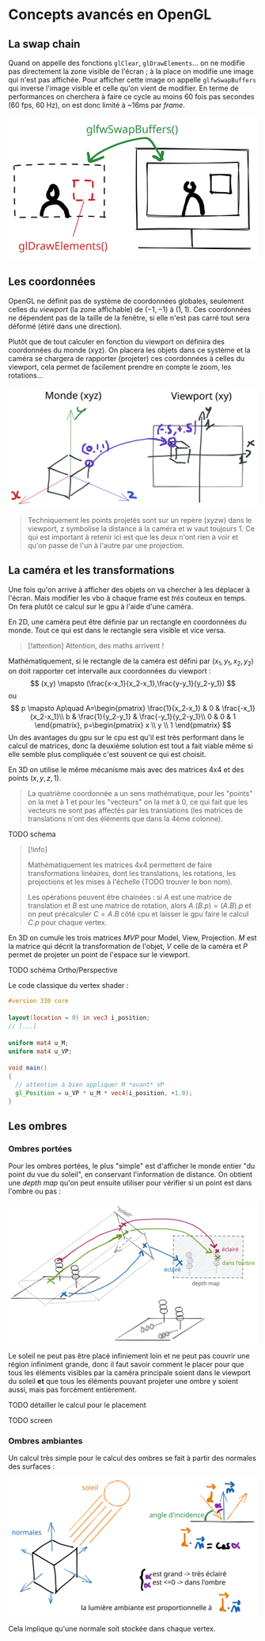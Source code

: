 # Concepts avancés en OpenGL

## La swap chain

Quand on appelle des fonctions `glClear`, `glDrawElements`... on ne modifie pas directement la zone visible de l'écran ; à la place on modifie une image qui n'est pas affichée. Pour afficher cette image on appelle `glfwSwapBuffers` qui inverse l'image visible et celle qu'on vient de modifier.
En terme de performances on cherchera à faire ce cycle au moins 60 fois pas secondes (60 fps, 60 Hz), on est donc limité à ~16ms par *frame*.

![swapchain](res/advanced_concepts/swapchain.excalidraw.svg)

<!-- c'est pas très précis mais c'est pour ne pas écrire plus que ca -->

## Les coordonnées

OpenGL ne définit pas de système de coordonnées globales, seulement celles du *viewport* (la zone affichable) de $(-1,-1)$ à $(1,1)$. Ces coordonnées ne dépendent pas de la taille de la fenêtre, si elle n'est pas carré tout sera déformé (étiré dans une direction).

Plutôt que de tout calculer en fonction du viewport on définira des coordonnées du monde (xyz). On placera les objets dans ce système et la caméra se chargera de rapporter (projeter) ces coordonnées à celles du viewport, cela permet de facilement prendre en compte le zoom, les rotations...

![coordinates systems](res/advanced_concepts/coordinates_systems.excalidraw.svg)

> Techniquement les points projetés sont sur un repère (xyzw) dans le viewport, z symbolise la distance à la caméra et w vaut toujours 1. Ce qui est important à retenir ici est que les deux n'ont rien à voir et qu'on passe de l'un à l'autre par une projection.

## La caméra et les transformations

Une fois qu'on arrive à afficher des objets on va chercher à les déplacer à l'écran. Mais modifier les vbo à chaque frame est *très* couteux en temps. On fera plutôt ce calcul sur le gpu à l'aide d'une caméra.

En 2D, une caméra peut être définie par un rectangle en coordonnées du monde. Tout ce qui est dans le rectangle sera visible et vice versa.

> [!attention] Attention, des maths arrivent !

Mathématiquement, si le rectangle de la caméra est défini par $(x_1,y_1,x_2,y_2)$ on doit rapporter cet intervalle aux coordonnées du viewport :
$$
(x,y) \mapsto (\frac{x-x_1}{x_2-x_1},\frac{y-y_1}{y_2-y_1})
$$
ou
$$
p \mapsto Ap\quad
A=\begin{pmatrix}
\frac{1}{x_2-x_1} & 0 & \frac{-x_1}{x_2-x_1}\\
b & \frac{1}{y_2-y_1} & \frac{-y_1}{y_2-y_1}\\
0 & 0 & 1
\end{pmatrix},
p=\begin{pmatrix} x \\ y \\ 1 \end{pmatrix}
$$
Un des avantages du gpu sur le cpu est qu'il est très performant dans le calcul de matrices, donc la deuxième solution est tout a fait viable même si elle semble plus compliquée c'est souvent ce qui est choisit.

En 3D on utilise le même mécanisme mais avec des matrices 4x4 et des points $(x,y,z,1)$.

> La quatrième coordonnée a un sens mathématique, pour les "points" on la met à 1 et pour les "vecteurs" on la met à 0, ce qui fait que les vecteurs ne sont pas affectés par les translations (les matrices de translations n'ont des éléments que dans la 4ème colonne).

TODO schema

> [!info]
> 
> Mathématiquement les matrices 4x4 permettent de faire transformations linéaires, dont les translations, les rotations, les projections et les mises à l'échelle (TODO trouver le bon nom).
> 
> Les opérations peuvent être chainées : si $A$ est une matrice de translation et $B$ est une matrice de rotation, alors $A.(B.p) = (A.B).p$ et on peut précalculer $C=A.B$ côté cpu et laisser le gpu faire le calcul $C.p$ pour chaque vertex.

En 3D on cumule les trois matrices $MVP$ pour Model, View, Projection. $M$ est la matrice qui décrit la transformation de l'objet, $V$ celle de la caméra et $P$ permet de projeter un point de l'espace sur le viewport.

TODO schéma Ortho/Perspective

Le code classique du vertex shader :

```glsl
#version 330 core

layout(location = 0) in vec3 i_position;
// [...]

uniform mat4 u_M;
uniform mat4 u_VP;

void main()
{
  // attention à bien appliquer M *avant* VP
  gl_Position = u_VP * u_M * vec4(i_position, +1.0);
}
```

## Les ombres

### Ombres portées

Pour les ombres portées, le plus "simple" est d'afficher le monde entier "du point du vue du soleil", en conservant l'information de distance. On obtient une *depth map* qu'on peut ensuite utiliser pour vérifier si un point est dans l'ombre ou pas :

![shadows](res/advanced_concepts/shadows.excalidraw.svg)

Le soleil ne peut pas être placé infiniement loin et ne peut pas couvrir une région infiniment grande, donc il faut savoir comment le placer pour que tous les éléments visibles par la caméra principale soient dans le viewport du soleil **et** que tous les éléments pouvant projeter une ombre y soient aussi, mais pas forcément entièrement.

TODO détailler le calcul pour le placement

TODO screen

### Ombres ambiantes

Un calcul très simple pour le calcul des ombres se fait à partir des normales des surfaces :

![ambiant shadows](res/advanced_concepts/ambiant_shadows.excalidraw.svg)

Cela implique qu'une normale soit stockée dans chaque vertex.
